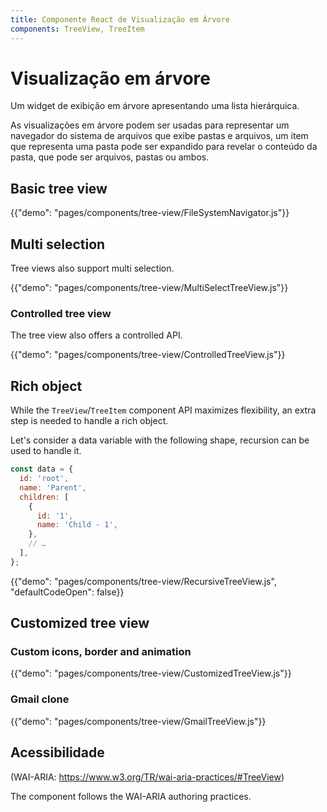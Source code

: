 ```yaml
---
title: Componente React de Visualização em Árvore
components: TreeView, TreeItem
---
```


# Visualização em árvore

<p class="description">Um widget de exibição em árvore apresentando uma lista hierárquica.</p>

As visualizações em árvore podem ser usadas para representar um navegador do sistema de arquivos que exibe pastas e arquivos, um item que representa uma pasta pode ser expandido para revelar o conteúdo da pasta, que pode ser arquivos, pastas ou ambos.

## Basic tree view

{{"demo": "pages/components/tree-view/FileSystemNavigator.js"}}

## Multi selection

Tree views also support multi selection.

{{"demo": "pages/components/tree-view/MultiSelectTreeView.js"}}

### Controlled tree view

The tree view also offers a controlled API.

{{"demo": "pages/components/tree-view/ControlledTreeView.js"}}

## Rich object

While the `TreeView`/`TreeItem` component API maximizes flexibility, an extra step is needed to handle a rich object.

Let's consider a data variable with the following shape, recursion can be used to handle it.

```js
const data = {
  id: 'root',
  name: 'Parent',
  children: [
    {
      id: '1',
      name: 'Child - 1',
    },
    // …
  ],
};
```

{{"demo": "pages/components/tree-view/RecursiveTreeView.js", "defaultCodeOpen": false}}

## Customized tree view

### Custom icons, border and animation

{{"demo": "pages/components/tree-view/CustomizedTreeView.js"}}

### Gmail clone

{{"demo": "pages/components/tree-view/GmailTreeView.js"}}

## Acessibilidade

(WAI-ARIA: https://www.w3.org/TR/wai-aria-practices/#TreeView)

The component follows the WAI-ARIA authoring practices.